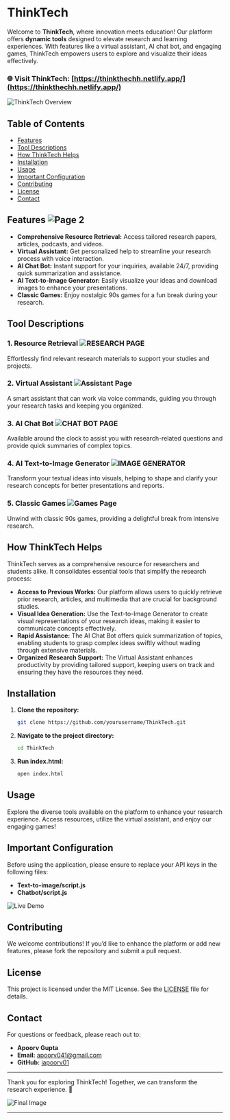 # ThinkTech

Welcome to **ThinkTech**, where innovation meets education! Our platform offers **dynamic tools** designed to elevate research and learning experiences. With features like a virtual assistant, AI chat bot, and engaging games, ThinkTech empowers users to explore and visualize their ideas effectively.

### 🌐 Visit ThinkTech: [https://thinkthechh.netlify.app/](https://thinkthechh.netlify.app/)

![ThinkTech Overview](Page1.png)

## Table of Contents
- [Features](#features)
- [Tool Descriptions](#tool-descriptions)
- [How ThinkTech Helps](#how-thinktech-helps)
- [Installation](#installation)
- [Usage](#usage)
- [Important Configuration](#important-configuration)
- [Contributing](#contributing)
- [License](#license)
- [Contact](#contact)

## Features ![Page 2](Page2.png)
- **Comprehensive Resource Retrieval:** Access tailored research papers, articles, podcasts, and videos.
- **Virtual Assistant:** Get personalized help to streamline your research process with voice interaction.
- **AI Chat Bot:** Instant support for your inquiries, available 24/7, providing quick summarization and assistance.
- **AI Text-to-Image Generator:** Easily visualize your ideas and download images to enhance your presentations.
- **Classic Games:** Enjoy nostalgic 90s games for a fun break during your research.

## Tool Descriptions

### 1. Resource Retrieval ![RESEARCH PAGE](RESEARCH.png)
Effortlessly find relevant research materials to support your studies and projects.

### 2. Virtual Assistant ![Assistant Page](VIRTUALASSISTANT.png)
A smart assistant that can work via voice commands, guiding you through your research tasks and keeping you organized.

### 3. AI Chat Bot ![CHAT BOT PAGE](CHATBOT.png)
Available around the clock to assist you with research-related questions and provide quick summaries of complex topics.

### 4. AI Text-to-Image Generator ![IMAGE GENERATOR](TEXTTOIMAGE.png)
Transform your textual ideas into visuals, helping to shape and clarify your research concepts for better presentations and reports.

### 5. Classic Games ![Games Page](GAMES.png)
Unwind with classic 90s games, providing a delightful break from intensive research.

## How ThinkTech Helps
ThinkTech serves as a comprehensive resource for researchers and students alike. It consolidates essential tools that simplify the research process:

- **Access to Previous Works:** Our platform allows users to quickly retrieve prior research, articles, and multimedia that are crucial for background studies.
- **Visual Idea Generation:** Use the Text-to-Image Generator to create visual representations of your research ideas, making it easier to communicate concepts effectively.
- **Rapid Assistance:** The AI Chat Bot offers quick summarization of topics, enabling students to grasp complex ideas swiftly without wading through extensive materials.
- **Organized Research Support:** The Virtual Assistant enhances productivity by providing tailored support, keeping users on track and ensuring they have the resources they need.

## Installation
1. **Clone the repository:**
   ```bash
   git clone https://github.com/yourusername/ThinkTech.git
   ```
2. **Navigate to the project directory:**
   ```bash
   cd ThinkTech
   ```
3. **Run index.html:**
   ```bash
   open index.html
   ```

## Usage
Explore the diverse tools available on the platform to enhance your research experience. Access resources, utilize the virtual assistant, and enjoy our engaging games!

## Important Configuration
Before using the application, please ensure to replace your API keys in the following files:
- **Text-to-image/script.js**
- **Chatbot/script.js**

![Live Demo](LiveDEMO.gif)

## Contributing
We welcome contributions! If you’d like to enhance the platform or add new features, please fork the repository and submit a pull request.

## License
This project is licensed under the MIT License. See the [LICENSE](LICENSE) file for details.

## Contact
For questions or feedback, please reach out to:
- **Apoorv Gupta**
- **Email:** [apoorv041@gmail.com](mailto:apoorv041@gmail.com)
- **GitHub:** [iapoorv01](https://github.com/iapoorv01)

---

Thank you for exploring ThinkTech! Together, we can transform the research experience. 🌟

![Final Image](Page3.png)

---
